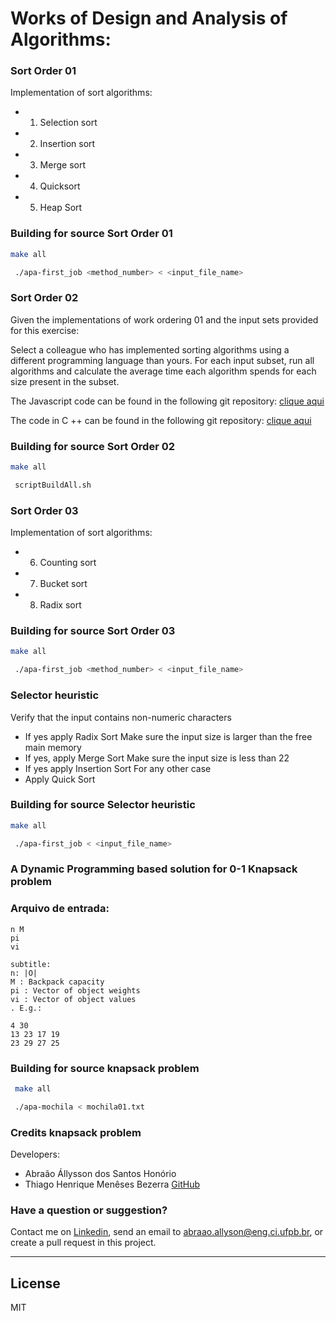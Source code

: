 # Works of Design and Analysis of Algorithms:

### Sort Order 01
Implementation of sort algorithms:
  - 1. Selection sort
  - 2. Insertion sort
  - 3. Merge sort
  - 4. Quicksort
  - 5. Heap Sort
  
  

### Building for source Sort Order 01
  ```sh
  make all
   ```
  ```sh
   ./apa-first_job <method_number> < <input_file_name>
  ```
  
  
### Sort Order 02
  Given the implementations of work ordering 01 and the input sets provided for this exercise:

Select a colleague who has implemented sorting algorithms using a different programming language than yours.
For each input subset, run all algorithms and calculate the average time each algorithm spends for each size present in the subset.
  
  The Javascript code can be found in the following git repository: [clique aqui](https://github.com/bezerrathm/Design-And-Analysis-Of-Computer-Algorithms/)


The code in C ++ can be found in the following git repository: [clique aqui](https://github.com/AbraaoHonorio/Design-and-Analysis-of-Algorithms/tree/master/Sorting%2001)
  
  
  
### Building for source Sort Order 02
  ```sh
  make all
   ```
  ```sh
   scriptBuildAll.sh
  ```
  
### Sort Order 03
Implementation of sort algorithms:
  - 6. Counting sort 
  - 7. Bucket sort
  - 8. Radix sort
 
  

### Building for source Sort Order  03
  ```sh
  make all
   ```
  ```sh
   ./apa-first_job <method_number> < <input_file_name>
  ```


### Selector heuristic

Verify that the input contains non-numeric characters
  - If yes apply Radix Sort
Make sure the input size is larger than the free main memory
  - If yes, apply Merge Sort
Make sure the input size is less than 22
  - If yes apply Insertion Sort
For any other case
  - Apply Quick Sort

### Building for source Selector heuristic


  ```sh
  make all
   ```
  ```sh
   ./apa-first_job < <input_file_name>
  ```
  
  
### A Dynamic Programming based solution for 0-1 Knapsack problem

### Arquivo de entrada:
    n M
    pi
    vi

    subtitle:
    n: |O|
    M : Backpack capacity
    pi : Vector of object weights
    vi : Vector of object values
    . E.g.:

    4 30
    13 23 17 19
    23 29 27 25

### Building for source knapsack problem
 
 ```sh
  make all
   ```
  ```sh
   ./apa-mochila < mochila01.txt 
  ```
 ### Credits knapsack problem
 Developers: 
   - Abraão Állysson dos Santos Honório 
   - Thiago Henrique Menêses Bezerra [GitHub](https://github.com/bezerrathm)


  
### Have a question or suggestion?			

Contact me on [Linkedin](https://br.linkedin.com/in/abraaohonorio), send an email to abraao.allyson@eng.ci.ufpb.br, or create a pull request in this project. 

---
  
  License
----
MIT
